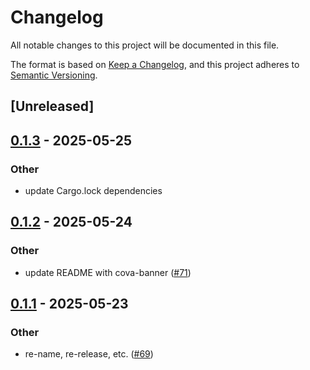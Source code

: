 # Changelog
All notable changes to this project will be documented in this file.

The format is based on [Keep a Changelog](https://keepachangelog.com/en/1.0.0/),
and this project adheres to [Semantic Versioning](https://semver.org/spec/v2.0.0.html).

## [Unreleased]

## [0.1.3](https://github.com/harnesslabs/cova/compare/cova-v0.1.2...cova-v0.1.3) - 2025-05-25

### Other
- update Cargo.lock dependencies

## [0.1.2](https://github.com/harnesslabs/cova/compare/cova-v0.1.1...cova-v0.1.2) - 2025-05-24

### Other
- update README with cova-banner ([#71](https://github.com/harnesslabs/cova/pull/71))

## [0.1.1](https://github.com/harnesslabs/cova/compare/cova-v0.1.0...cova-v0.1.1) - 2025-05-23

### Other
- re-name, re-release, etc. ([#69](https://github.com/harnesslabs/cova/pull/69))
